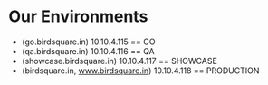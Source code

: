 # Our Environments

* (go.birdsquare.in) 10.10.4.115 == GO 
* (qa.birdsquare.in) 10.10.4.116 == QA
* (showcase.birdsquare.in) 10.10.4.117 == SHOWCASE
* (birdsquare.in, www.birdsquare.in) 10.10.4.118 == PRODUCTION

